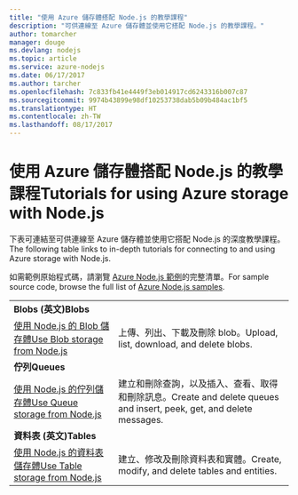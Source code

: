 ```yaml
---
title: "使用 Azure 儲存體搭配 Node.js 的教學課程"
description: "可供連線至 Azure 儲存體並使用它搭配 Node.js 的教學課程。"
author: tomarcher
manager: douge
ms.devlang: nodejs
ms.topic: article
ms.service: azure-nodejs
ms.date: 06/17/2017
ms.author: tarcher
ms.openlocfilehash: 7c833fb41e4449f3eb014917cd6243316b007c87
ms.sourcegitcommit: 9974b43899e98df10253738dab5b09b484ac1bf5
ms.translationtype: HT
ms.contentlocale: zh-TW
ms.lasthandoff: 08/17/2017
---
```

# <a name="tutorials-for-using-azure-storage-with-nodejs"></a><span data-ttu-id="77fa7-103">使用 Azure 儲存體搭配 Node.js 的教學課程</span><span class="sxs-lookup"><span data-stu-id="77fa7-103">Tutorials for using Azure storage with Node.js</span></span>

<span data-ttu-id="77fa7-104">下表可連結至可供連線至 Azure 儲存體並使用它搭配 Node.js 的深度教學課程。</span><span class="sxs-lookup"><span data-stu-id="77fa7-104">The following table links to in-depth tutorials for connecting to and using Azure storage with Node.js.</span></span>

<span data-ttu-id="77fa7-105">如需範例原始程式碼，請瀏覽 [Azure Node.js 範例](https://azure.microsoft.com/resources/samples/?term=nodejs)的完整清單。</span><span class="sxs-lookup"><span data-stu-id="77fa7-105">For sample source code, browse the full list of [Azure Node.js samples](https://azure.microsoft.com/resources/samples/?term=nodejs).</span></span>

| | |
|---|---|
| <span data-ttu-id="77fa7-106">**Blobs (英文)**</span><span class="sxs-lookup"><span data-stu-id="77fa7-106">**Blobs**</span></span> ||
| [<span data-ttu-id="77fa7-107">使用 Node.js 的 Blob 儲存體</span><span class="sxs-lookup"><span data-stu-id="77fa7-107">Use Blob storage from Node.js</span></span>](http://docs.microsoft.com/azure/storage/storage-nodejs-how-to-use-blob-storage?toc=/azure/node/toc.json&bc=/azure/node/toc.json) | <span data-ttu-id="77fa7-108">上傳、列出、下載及刪除 blob。</span><span class="sxs-lookup"><span data-stu-id="77fa7-108">Upload, list, download, and delete blobs.</span></span> |
| <span data-ttu-id="77fa7-109">**佇列**</span><span class="sxs-lookup"><span data-stu-id="77fa7-109">**Queues**</span></span> ||
| [<span data-ttu-id="77fa7-110">使用 Node.js 的佇列儲存體</span><span class="sxs-lookup"><span data-stu-id="77fa7-110">Use Queue storage from Node.js</span></span>](http://docs.microsoft.com/azure/storage/storage-nodejs-how-to-use-queues?toc=/azure/node/toc.json&bc=/azure/node/toc.json) | <span data-ttu-id="77fa7-111">建立和刪除查詢，以及插入、查看、取得和刪除訊息。</span><span class="sxs-lookup"><span data-stu-id="77fa7-111">Create and delete queues and insert, peek, get, and delete messages.</span></span> |
| <span data-ttu-id="77fa7-112">**資料表 (英文)**</span><span class="sxs-lookup"><span data-stu-id="77fa7-112">**Tables**</span></span> ||
| [<span data-ttu-id="77fa7-113">使用 Node.js 的資料表儲存體</span><span class="sxs-lookup"><span data-stu-id="77fa7-113">Use Table storage from Node.js</span></span>](http://docs.microsoft.com/azure/storage/storage-nodejs-how-to-use-table-storage?toc=/azure/node/toc.json&bc=/azure/node/toc.json) | <span data-ttu-id="77fa7-114">建立、修改及刪除資料表和實體。</span><span class="sxs-lookup"><span data-stu-id="77fa7-114">Create, modify, and delete tables and entities.</span></span> |
